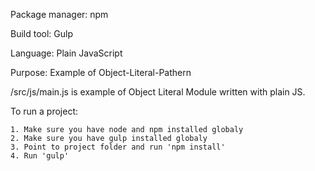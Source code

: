 Package manager: npm

Build tool: Gulp

Language: Plain JavaScript

Purpose: Example of Object-Literal-Pathern

/src/js/main.js is example of Object Literal Module written with plain JS.

To run a project:

	1. Make sure you have node and npm installed globaly
	2. Make sure you have gulp installed globaly
	3. Point to project folder and run 'npm install'
	4. Run 'gulp'
